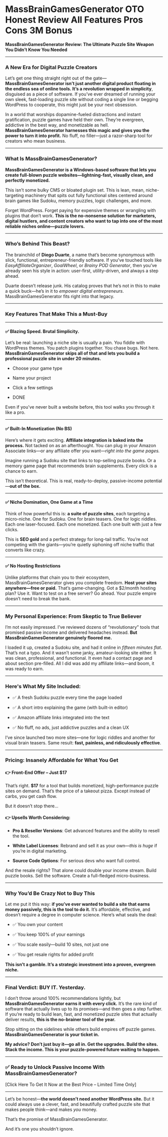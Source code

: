 # MassBrainGamesGenerator OTO Honest Review All Features Pros Cons 3M Bonus
<p class="" data-start="0" data-end="94"><strong data-start="0" data-end="94">MassBrainGamesGenerator Review: The Ultimate Puzzle Site Weapon You Didn’t Know You Needed</strong></p>


<hr class="" data-start="96" data-end="99" />

<h3 class="" data-start="101" data-end="146"><strong data-start="105" data-end="146">A New Era for Digital Puzzle Creators</strong></h3>
<p class="" data-start="148" data-end="560">Let’s get one thing straight right out of the gate—<strong data-start="199" data-end="346">MassBrainGamesGenerator isn’t just another digital product floating in the endless sea of online tools. It’s a revolution wrapped in simplicity</strong>, disguised as a piece of software. If you’ve ever dreamed of running your own sleek, fast-loading puzzle site without coding a single line or begging WordPress to cooperate, this might just be your next obsession.</p>
<p class="" data-start="562" data-end="920">In a world that worships dopamine-fueled distractions and instant gratification, puzzle games have held their own. They’re evergreen, addictive in the best way, and monetizable as hell. <strong data-start="748" data-end="844">MassBrainGamesGenerator harnesses this magic and gives you the power to turn it into profit.</strong> No fluff, no filler—just a razor-sharp tool for creators who mean business.</p>


<hr class="" data-start="922" data-end="925" />

<h3 class="" data-start="927" data-end="967"><strong data-start="931" data-end="967">What Is MassBrainGamesGenerator?</strong></h3>
<p class="" data-start="969" data-end="1129"><strong data-start="969" data-end="1129">MassBrainGamesGenerator is a Windows-based software that lets you create full-blown puzzle websites—lightning-fast, visually clean, and perfectly monetized.</strong></p>
<p class="" data-start="1131" data-end="1348">This isn’t some bulky CMS or bloated plugin set. This is lean, mean, niche-targeting machinery that spits out fully functional sites centered around brain games like Sudoku, memory puzzles, logic challenges, and more.</p>
<p class="" data-start="1350" data-end="1611">Forget WordPress. Forget paying for expensive themes or wrangling with plugins that don’t work. <strong data-start="1446" data-end="1611">This is the no-nonsense solution for marketers, digital hustlers, and content creators who want to tap into one of the most reliable niches online—puzzle lovers.</strong></p>


<hr class="" data-start="1613" data-end="1616" />

<h3 class="" data-start="1618" data-end="1650"><strong data-start="1622" data-end="1650">Who’s Behind This Beast?</strong></h3>
<p class="" data-start="1652" data-end="1969">The brainchild of <strong data-start="1670" data-end="1686">Diego Duarte</strong>, a name that’s become synonymous with slick, functional, entrepreneur-friendly software. If you’ve touched tools like <em data-start="1805" data-end="1829">EasyAffiliateOrganizer</em>, <em data-start="1831" data-end="1842">GoalWheel</em>, or <em data-start="1847" data-end="1869">Brainy POD Generator</em>, then you’ve already seen his style in action: user-first, utility-driven, and always a step ahead.</p>
<p class="" data-start="1971" data-end="2161">Duarte doesn’t release junk. His catalog proves that he’s not in this to make a quick buck—he’s in it to <em data-start="2076" data-end="2107">empower digital entrepreneurs</em>. MassBrainGamesGenerator fits right into that legacy.</p>


<hr class="" data-start="2163" data-end="2166" />

<h3 class="" data-start="2168" data-end="2214"><strong data-start="2172" data-end="2214">Key Features That Make This a Must-Buy</strong></h3>

<hr class="" data-start="2216" data-end="2219" />

<h4 class="" data-start="2221" data-end="2265">✅ <strong data-start="2228" data-end="2265">Blazing Speed. Brutal Simplicity.</strong></h4>
<p class="" data-start="2267" data-end="2524">Let’s be real: launching a niche site is usually a pain. You fiddle with WordPress themes. You patch plugins together. You chase bugs. Not here. <strong data-start="2412" data-end="2524">MassBrainGamesGenerator skips all of that and lets you build a professional puzzle site in under 20 minutes.</strong></p>

<ul data-start="2526" data-end="2599">
 	<li class="" data-start="2526" data-end="2549">
<p class="" data-start="2528" data-end="2549">Choose your game type</p>
</li>
 	<li class="" data-start="2550" data-end="2569">
<p class="" data-start="2552" data-end="2569">Name your project</p>
</li>
 	<li class="" data-start="2570" data-end="2592">
<p class="" data-start="2572" data-end="2592">Click a few settings</p>
</li>
 	<li class="" data-start="2593" data-end="2599">
<p class="" data-start="2595" data-end="2599">DONE</p>
</li>
</ul>
<p class="" data-start="2601" data-end="2688">Even if you’ve never built a website before, this tool walks you through it like a pro.</p>


<hr class="" data-start="2690" data-end="2693" />

<h4 class="" data-start="2695" data-end="2735">✅ <strong data-start="2702" data-end="2735">Built-In Monetization (No BS)</strong></h4>
<p class="" data-start="2737" data-end="2959">Here’s where it gets exciting. <strong data-start="2768" data-end="2820">Affiliate integration is baked into the process.</strong> Not tacked on as an afterthought. You can plug in your Amazon Associate links—or any affiliate offer you want—<em data-start="2931" data-end="2959">right into the game pages.</em></p>
<p class="" data-start="2961" data-end="3120">Imagine running a Sudoku site that links to top-selling puzzle books. Or a memory game page that recommends brain supplements. Every click is a chance to earn.</p>
<p class="" data-start="3122" data-end="3221">This isn’t theoretical. This is real, ready-to-deploy, passive-income potential—<strong data-start="3202" data-end="3221">out of the box.</strong></p>


<hr class="" data-start="3223" data-end="3226" />

<h4 class="" data-start="3228" data-end="3275">✅ <strong data-start="3235" data-end="3275">Niche Domination, One Game at a Time</strong></h4>
<p class="" data-start="3277" data-end="3511">Think of how powerful this is: <strong data-start="3308" data-end="3335">a suite of puzzle sites</strong>, each targeting a micro-niche. One for Sudoku. One for brain teasers. One for logic riddles. Each one laser-focused. Each one monetized. Each one built with just a few clicks.</p>
<p class="" data-start="3513" data-end="3685">This is <strong data-start="3521" data-end="3533">SEO gold</strong> and a perfect strategy for long-tail traffic. You’re not competing with the giants—you’re quietly siphoning off niche traffic that converts like crazy.</p>


<hr class="" data-start="3687" data-end="3690" />

<h4 class="" data-start="3692" data-end="3726">✅ <strong data-start="3699" data-end="3726">No Hosting Restrictions</strong></h4>
<p class="" data-start="3728" data-end="4025">Unlike platforms that chain you to their ecosystem, MassBrainGamesGenerator gives you complete freedom. <strong data-start="3832" data-end="3874">Host your sites anywhere—free or paid.</strong> That’s game-changing. Got a $2/month hosting plan? Use it. Want to test on a free server? Go ahead. Your puzzle empire doesn’t need to break the bank.</p>


<hr class="" data-start="4027" data-end="4030" />

<h3 class="" data-start="4032" data-end="4093"><strong data-start="4036" data-end="4093">My Personal Experience: From Skeptic to True Believer</strong></h3>
<p class="" data-start="4095" data-end="4282">I’m not easily impressed. I’ve reviewed dozens of “revolutionary” tools that promised passive income and delivered headaches instead. <strong data-start="4229" data-end="4282">But MassBrainGamesGenerator genuinely floored me.</strong></p>
<p class="" data-start="4284" data-end="4611">I loaded it up, created a Sudoku site, and had it online in <em data-start="4344" data-end="4366">fifteen minutes flat</em>. That’s not a typo. And it wasn’t some janky, amateur-looking site either. It was clean, professional, and functional. It even had a contact page and about section pre-filled. All I did was add my affiliate links—and boom, it was ready to earn.</p>


<hr class="" data-start="4613" data-end="4616" />

<h3 class="" data-start="4618" data-end="4655"><strong data-start="4622" data-end="4654">Here's What My Site Included</strong>:</h3>
<ul data-start="4657" data-end="4882">
 	<li class="" data-start="4657" data-end="4709">
<p class="" data-start="4659" data-end="4709">✅ A fresh Sudoku puzzle every time the page loaded</p>
</li>
 	<li class="" data-start="4710" data-end="4770">
<p class="" data-start="4712" data-end="4770">✅ A short intro explaining the game (with built-in editor)</p>
</li>
 	<li class="" data-start="4771" data-end="4822">
<p class="" data-start="4773" data-end="4822">✅ Amazon affiliate links integrated into the text</p>
</li>
 	<li class="" data-start="4823" data-end="4882">
<p class="" data-start="4825" data-end="4882">✅ No fluff, no ads, just addictive puzzles and a clean UX</p>
</li>
</ul>
<p class="" data-start="4884" data-end="5039">I’ve since launched two more sites—one for logic riddles and another for visual brain teasers. Same result: <strong data-start="4992" data-end="5038">fast, painless, and ridiculously effective</strong>.</p>


<hr class="" data-start="5041" data-end="5044" />

<h3 class="" data-start="5046" data-end="5099"><strong data-start="5050" data-end="5099">Pricing: Insanely Affordable for What You Get</strong></h3>
<h4 class="" data-start="5101" data-end="5139">👉 <strong data-start="5109" data-end="5139">Front-End Offer – Just $17</strong></h4>
<p class="" data-start="5141" data-end="5318">That’s right. <strong data-start="5155" data-end="5162">$17</strong> for a tool that builds monetized, high-performance puzzle sites on demand. That’s the price of a takeout pizza. Except instead of carbs, you get cash flow.</p>
<p class="" data-start="5320" data-end="5348">But it doesn’t stop there...</p>

<h4 class="" data-start="5350" data-end="5388">👉 <strong data-start="5358" data-end="5387">Upsells Worth Considering</strong>:</h4>
<ul data-start="5390" data-end="5652">
 	<li class="" data-start="5390" data-end="5478">
<p class="" data-start="5392" data-end="5478"><strong data-start="5392" data-end="5419">Pro &amp; Reseller Versions</strong>: Get advanced features and the ability to resell the tool.</p>
</li>
 	<li class="" data-start="5479" data-end="5585">
<p class="" data-start="5481" data-end="5585"><strong data-start="5481" data-end="5505">White Label Licenses</strong>: Rebrand and sell it as your own—<em data-start="5539" data-end="5553">this is huge</em> if you’re in digital marketing.</p>
</li>
 	<li class="" data-start="5586" data-end="5652">
<p class="" data-start="5588" data-end="5652"><strong data-start="5588" data-end="5611">Source Code Options</strong>: For serious devs who want full control.</p>
</li>
</ul>
<p class="" data-start="5654" data-end="5797">And the resale rights? That alone could double your income stream. Build puzzle books. Sell the software. Create a full-fledged micro-business.</p>


<hr class="" data-start="5799" data-end="5802" />

<h3 class="" data-start="5804" data-end="5846"><strong data-start="5808" data-end="5846">Why You’d Be Crazy Not to Buy This</strong></h3>
<p class="" data-start="5848" data-end="6074">Let me put it this way: <strong data-start="5872" data-end="5968">if you’ve ever wanted to build a site that earns money passively, this is the tool to do it.</strong> It’s affordable, effective, and doesn’t require a degree in computer science. Here’s what seals the deal:</p>

<ul data-start="6076" data-end="6228">
 	<li class="" data-start="6076" data-end="6100">
<p class="" data-start="6078" data-end="6100">✅ You own your content</p>
</li>
 	<li class="" data-start="6101" data-end="6135">
<p class="" data-start="6103" data-end="6135">✅ You keep 100% of your earnings</p>
</li>
 	<li class="" data-start="6136" data-end="6185">
<p class="" data-start="6138" data-end="6185">✅ You scale easily—build 10 sites, not just one</p>
</li>
 	<li class="" data-start="6186" data-end="6228">
<p class="" data-start="6188" data-end="6228">✅ You get resale rights for added profit</p>
</li>
</ul>
<p class="" data-start="6230" data-end="6314"><strong data-start="6230" data-end="6314">This isn’t a gamble. It’s a strategic investment into a proven, evergreen niche.</strong></p>


<hr class="" data-start="6316" data-end="6319" />

<h3 class="" data-start="6321" data-end="6362"><strong data-start="6325" data-end="6362">Final Verdict: BUY IT. Yesterday.</strong></h3>
<p class="" data-start="6364" data-end="6713">I don’t throw around 100% recommendations lightly, but <strong data-start="6419" data-end="6473">MassBrainGamesGenerator earns it with every click.</strong> It’s the rare kind of software that actually lives up to its promises—and then goes a step further. If you’re ready to build lean, fast, and monetized puzzle sites that actually deliver results, <strong data-start="6669" data-end="6713">this is the no-brainer tool of the year.</strong></p>
<p class="" data-start="6715" data-end="6836">Stop sitting on the sidelines while others build empires off puzzle games. <strong data-start="6790" data-end="6836">MassBrainGamesGenerator is your ticket in.</strong></p>
<p class="" data-start="6838" data-end="6988"><strong data-start="6838" data-end="6988">My advice? Don’t just buy it—go all in. Get the upgrades. Build the sites. Stack the income. This is your puzzle-powered future waiting to happen.</strong></p>


<hr class="" data-start="6990" data-end="6993" />

<h3 class="" data-start="6995" data-end="7061">✅ Ready to Unlock Passive Income With MassBrainGamesGenerator?</h3>
<p class="" data-start="7063" data-end="7129">[Click Here To Get It Now at the Best Price – Limited Time Only]</p>


<hr class="" data-start="7131" data-end="7134" />
<p class="" data-start="7136" data-end="7325">Let’s be honest—<strong data-start="7152" data-end="7202">the world doesn’t need another WordPress site.</strong> But it could always use a clever, fast, and beautifully crafted puzzle site that makes people think—and makes <em data-start="7313" data-end="7318">you</em> money.</p>
<p class="" data-start="7327" data-end="7373">That’s the promise of MassBrainGamesGenerator.</p>
<p class="" data-start="7375" data-end="7409">And it’s one you shouldn’t ignore.</p>
